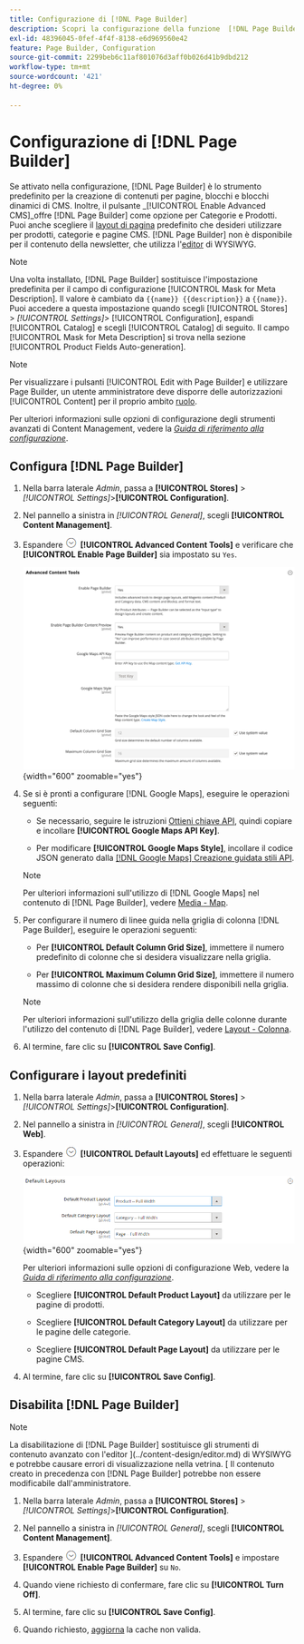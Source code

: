 ```yaml
---
title: Configurazione di [!DNL Page Builder]
description: Scopri la configurazione della funzione  [!DNL Page Builder]  in Admin for Adobe Commerce and Magento Open Source.
exl-id: 48396045-0fef-4f4f-8138-e6d969560e42
feature: Page Builder, Configuration
source-git-commit: 2299beb6c11af801076d3aff0b026d41b9dbd212
workflow-type: tm+mt
source-wordcount: '421'
ht-degree: 0%

---
```


# Configurazione di [!DNL Page Builder]

Se attivato nella configurazione, [!DNL Page Builder] è lo strumento predefinito per la creazione di contenuti per pagine, blocchi e blocchi dinamici di CMS. Inoltre, il pulsante _[!UICONTROL Enable Advanced CMS]_offre [!DNL Page Builder] come opzione per Categorie e Prodotti. Puoi anche scegliere il [layout di pagina](../content-design/page-layout.md) predefinito che desideri utilizzare per prodotti, categorie e pagine CMS. [!DNL Page Builder] non è disponibile per il contenuto della newsletter, che utilizza l&#39;[editor](../content-design/editor.md) di WYSIWYG.

>[!NOTE]
>
>Una volta installato, [!DNL Page Builder] sostituisce l&#39;impostazione predefinita per il campo di configurazione [!UICONTROL Mask for Meta Description]. Il valore è cambiato da `{{name}} {{description}}` a `{{name}}`.
><br>
>Puoi accedere a questa impostazione quando scegli [!UICONTROL Stores] > _[!UICONTROL Settings]_> [!UICONTROL Configuration], espandi [!UICONTROL Catalog] e scegli [!UICONTROL Catalog] di seguito. Il campo [!UICONTROL Mask for Meta Description] si trova nella sezione [!UICONTROL Product Fields Auto-generation].

>[!NOTE]
>
>Per visualizzare i pulsanti [!UICONTROL Edit with Page Builder] e utilizzare Page Builder, un utente amministratore deve disporre delle autorizzazioni [!UICONTROL Content] per il proprio ambito [ruolo](../systems/permissions-user-roles.md).

Per ulteriori informazioni sulle opzioni di configurazione degli strumenti avanzati di Content Management, vedere la [_Guida di riferimento alla configurazione_](../configuration-reference/general/content-management.md).

## Configura [!DNL Page Builder]

1. Nella barra laterale _Admin_, passa a **[!UICONTROL Stores]** > _[!UICONTROL Settings]_>**[!UICONTROL Configuration]**.

1. Nel pannello a sinistra in _[!UICONTROL General]_, scegli **[!UICONTROL Content Management]**.

1. Espandere ![Selettore di espansione](../assets/icon-display-expand.png) **[!UICONTROL Advanced Content Tools]** e verificare che **[!UICONTROL Enable Page Builder]** sia impostato su `Yes`.

   ![Strumenti di contenuto avanzati](../configuration-reference/general/assets/content-management-advanced-content-tools.png){width="600" zoomable="yes"}

1. Se si è pronti a configurare [!DNL Google Maps], eseguire le operazioni seguenti:

   - Se necessario, seguire le istruzioni [Ottieni chiave API][1], quindi copiare e incollare **[!UICONTROL Google Maps API Key]**.

   - Per modificare **[!UICONTROL Google Maps Style]**, incollare il codice JSON generato dalla [[!DNL Google Maps] Creazione guidata stili API][2].

   >[!NOTE]
   >
   >Per ulteriori informazioni sull&#39;utilizzo di [!DNL Google Maps] nel contenuto di [!DNL Page Builder], vedere [Media - Map](map.md).

1. Per configurare il numero di linee guida nella griglia di colonna [!DNL Page Builder], eseguire le operazioni seguenti:

   - Per **[!UICONTROL Default Column Grid Size]**, immettere il numero predefinito di colonne che si desidera visualizzare nella griglia.

   - Per **[!UICONTROL Maximum Column Grid Size]**, immettere il numero massimo di colonne che si desidera rendere disponibili nella griglia.

   >[!NOTE]
   >
   >Per ulteriori informazioni sull&#39;utilizzo della griglia delle colonne durante l&#39;utilizzo del contenuto di [!DNL Page Builder], vedere [Layout - Colonna](column.md).

1. Al termine, fare clic su **[!UICONTROL Save Config]**.

## Configurare i layout predefiniti

1. Nella barra laterale _Admin_, passa a **[!UICONTROL Stores]** > _[!UICONTROL Settings]_>**[!UICONTROL Configuration]**.

1. Nel pannello a sinistra in _[!UICONTROL General]_, scegli **[!UICONTROL Web]**.

1. Espandere ![Selettore di espansione](../assets/icon-display-expand.png) **[!UICONTROL Default Layouts]** ed effettuare le seguenti operazioni:

   ![Layout predefiniti](../configuration-reference/general/assets/web-default-layouts.png){width="600" zoomable="yes"}

   Per ulteriori informazioni sulle opzioni di configurazione Web, vedere la [_Guida di riferimento alla configurazione_](../configuration-reference/general/web.md#default-layouts).

   - Scegliere **[!UICONTROL Default Product Layout]** da utilizzare per le pagine di prodotti.

   - Scegliere **[!UICONTROL Default Category Layout]** da utilizzare per le pagine delle categorie.

   - Scegliere **[!UICONTROL Default Page Layout]** da utilizzare per le pagine CMS.

1. Al termine, fare clic su **[!UICONTROL Save Config]**.

## Disabilita [!DNL Page Builder]

>[!NOTE]
>
>La disabilitazione di [!DNL Page Builder] sostituisce gli strumenti di contenuto avanzato con l&#39;editor ](../content-design/editor.md) di WYSIWYG e potrebbe causare errori di visualizzazione nella vetrina. [ Il contenuto creato in precedenza con [!DNL Page Builder] potrebbe non essere modificabile dall&#39;amministratore.

1. Nella barra laterale _Admin_, passa a **[!UICONTROL Stores]** > _[!UICONTROL Settings]_>**[!UICONTROL Configuration]**.

1. Nel pannello a sinistra in _[!UICONTROL General]_, scegli **[!UICONTROL Content Management]**.

1. Espandere ![Selettore di espansione](../assets/icon-display-expand.png) **[!UICONTROL Advanced Content Tools]** e impostare **[!UICONTROL Enable Page Builder]** su `No`.

1. Quando viene richiesto di confermare, fare clic su **[!UICONTROL Turn Off]**.

1. Al termine, fare clic su **[!UICONTROL Save Config]**.

1. Quando richiesto, [aggiorna](../systems/cache-management.md) la cache non valida.

[1]: https://developers.google.com/maps/documentation/javascript/get-api-key
[2]: https://mapstyle.withgoogle.com/
